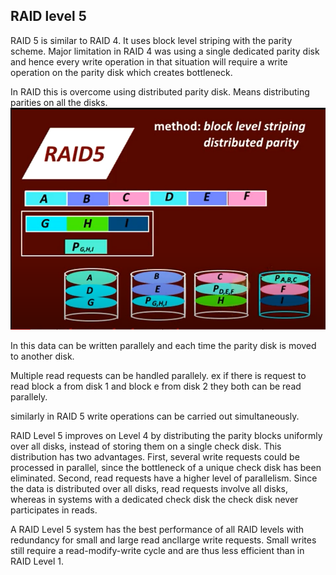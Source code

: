 ## RAID level 5

RAID 5 is similar to RAID 4. It uses block level striping with the parity scheme. Major limitation in RAID 4 was using a single dedicated parity disk and hence every write operation in that situation will require a write operation on the parity disk which creates bottleneck. 

In RAID this is overcome using distributed parity disk. Means distributing parities on all the disks.
![](../../assets/images/RAID%205.png)

In this data can be written parallely and each time the parity disk is moved to another disk. 

Multiple read requests can be handled parallely. ex if there is request to read block a from disk 1 and block e from disk 2 they both can be read parallely. 

similarly in RAID 5 write operations can be carried out simultaneously. 


RAID Level 5 improves on Level 4 by distributing the parity blocks uniformly
over all disks, instead of storing them on a single check disk. This distribution
has two advantages. First, several write requests could be processed in parallel,
since the bottleneck of a unique check disk has been eliminated. Second, read
requests have a higher level of parallelism. Since the data is distributed over
all disks, read requests involve all disks, whereas in systems with a dedicated
check disk the check disk never participates in reads.

A RAID Level 5 system has the best performance of all RAID levels with
redundancy for small and large read ancllarge write requests. Small writes still
require a read-modify-write cycle and are thus less efficient than in RAID Level
1.
